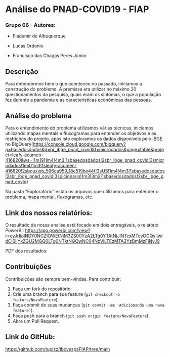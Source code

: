 # Análise do PNAD-COVID19 - FIAP

### Grupo 66 - Autores:

- Flademir de Albuquerque

- Lucas Ordonio

- Francisco das Chagas Peres Júnior


## Descrição
Para entendermos bem o que aconteceu no passado, iniciamos a construção do problema. A premissa era utilizar no máximo 20 questionamentos da pesquisa, quais eram os sintomas, o que a população fez durante a pandemia e as características econômicas das pessoas.

## Análise do problema
Para o entendimento do problema utilizamos várias técnicas, iniciamos utilizando mapas mentais e fluxogramas para entender os objetivos e as restrições do projeto, após isto exploramos os dados disponíveis pelo IBGE no BigQuery(https://console.cloud.google.com/bigquery?p=basedosdados&d=br_ibge_pnad_covid&t=microdados&page=table&project=leafy-acumen-416820&ws=!1m19!1m4!4m3!1sbasedosdados!2sbr_ibge_pnad_covid!3smicrodados!1m4!1m3!1sleafy-acumen-416820!2sbquxjob_596ca959_18e519be44f!3sUS!1m4!4m3!1sbasedosdados!2sbr_ibge_pnad_covid!3sdicionario!1m3!3m2!1sbasedosdados!2sbr_ibge_pnad_covid)

Na pasta "Exploratório" estão os arquivos que utilizamos para entender o problema, mapa mental, fluxogramas, etc.

## Link dos nossos relatórios:
O resultado da nossa analise está focado em dois entregáveis, o relatório PowerBI:
https://app.powerbi.com/view?r=eyJrIjoiNDY0NGZlOWEtNjM3ZS00YzA2LTg0YTAtNjJlNTcxMTcyOGQyIiwidCI6IjYxZGU2MGQ0LTg0NTktNGQwNC04NzVlLTEzMTA2YzBmMzFiNyJ9

PDF dos resultados:

## Contribuições
Contribuições são sempre bem-vindas. Para contribuir:
1. Faça um fork do repositório.
2. Crie uma branch para sua feature (`git checkout -b feature/NovaFeature`).
3. Faça commit de suas mudanças (`git commit -am 'Adicionando uma nova feature'`).
4. Faça push para a branch (`git push origin feature/NovaFeature`).
5. Abra um Pull Request.

## Link do GitHub:
https://github.com/tupizz/IbovespaFIAP/tree/main
